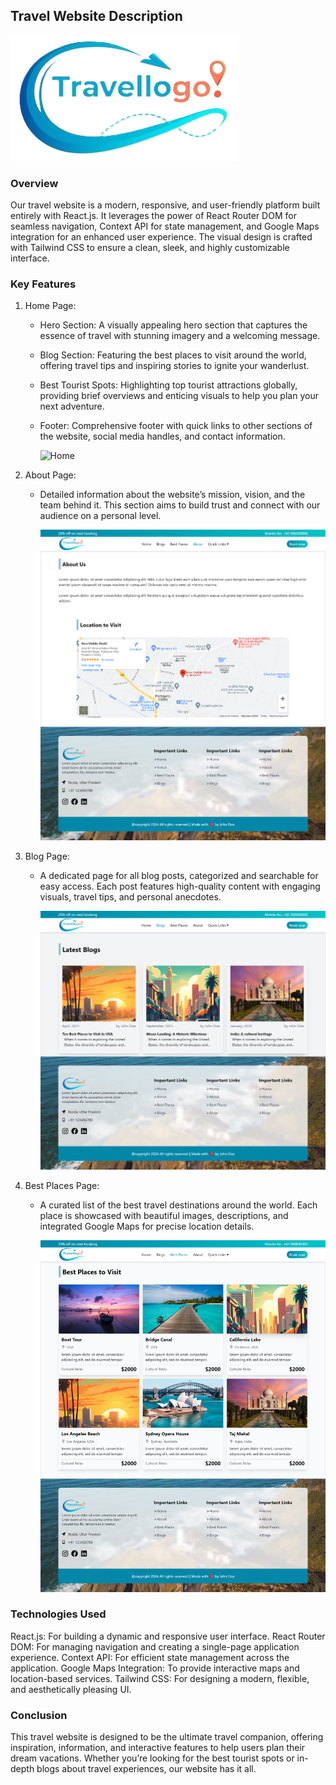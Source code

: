 ## Travel Website Description

![LOGO](src/assets/logo.png)

### Overview
Our travel website is a modern, responsive, and user-friendly platform built entirely with React.js. It leverages the power of React Router DOM for seamless navigation, Context API for state management, and Google Maps integration for an enhanced user experience. The visual design is crafted with Tailwind CSS to ensure a clean, sleek, and highly customizable interface.

### Key Features
1. Home Page:
    - Hero Section: A visually appealing hero section that captures the essence of travel with stunning imagery and a welcoming message.
    - Blog Section: Featuring the best places to visit around the world, offering travel tips and inspiring stories to ignite your wanderlust.
    - Best Tourist Spots: Highlighting top tourist attractions globally, providing brief overviews and enticing visuals to help you plan your next adventure.
    - Footer: Comprehensive footer with quick links to other sections of the website, social media handles, and contact information.

      ![Home](src/assets/site_images/Home.png)
  


2. About Page:
    - Detailed information about the website’s mission, vision, and the team behind it. This section aims to build trust and connect with our audience on a personal level.
      
      ![About](src/assets/site_images/about.png)
      


3. Blog Page:
    - A dedicated page for all blog posts, categorized and searchable for easy access. Each post features high-quality content with engaging visuals, travel tips, and personal anecdotes.
      
      ![Blog](src/assets/site_images/Blog.png)
      

4. Best Places Page:
    - A curated list of the best travel destinations around the world. Each place is showcased with beautiful images, descriptions, and integrated Google Maps for precise location details.
      
      ![Places](src/assets/site_images/Places.png)


### Technologies Used
React.js: For building a dynamic and responsive user interface.
React Router DOM: For managing navigation and creating a single-page application experience.
Context API: For efficient state management across the application.
Google Maps Integration: To provide interactive maps and location-based services.
Tailwind CSS: For designing a modern, flexible, and aesthetically pleasing UI.

### Conclusion
This travel website is designed to be the ultimate travel companion, offering inspiration, information, and interactive features to help users plan their dream vacations. Whether you’re looking for the best tourist spots or in-depth blogs about travel experiences, our website has it all.








